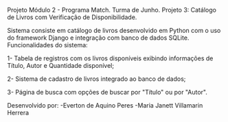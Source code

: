 Projeto Módulo 2 - Programa Match. 
Turma de Junho.
Projeto 3: Catálogo de Livros com Verificação de Disponibilidade.

Sistema consiste em catálogo de livros desenvolvido em Python com 
o uso do framework Django e integração com banco de dados SQLite.
Funcionalidades do sistema:

1- Tabela de registros com os livros disponíveis exibindo informações de Título, Autor e Quantidade disponível;

2- Sistema de cadastro de livros integrado ao banco de dados;

3- Página de busca com opções de buscar por "Título" ou por "Autor".

Desenvolvido por:
-Everton de Aquino Peres
-Maria Janett Villamarin Herrera